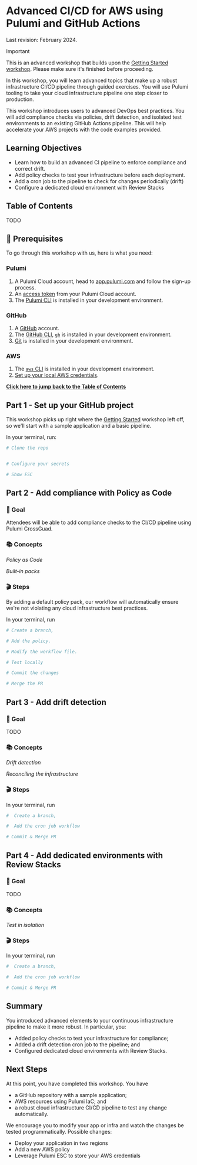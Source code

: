 # Advanced CI/CD for AWS using Pulumi and GitHub Actions

Last revision: February 2024.

> [!IMPORTANT]  
> This is an advanced workshop that builds upon the [Getting Started workshop](../aws-getting-started-cicd/). Please make sure it's finished before proceeding.

In this workshop, you will learn advanced topics that make up a robust infrastructure CI/CD pipeline through guided exercises. You will use Pulumi tooling to take your cloud infrastructure pipeline one step closer to production.

This workshop introduces users to advanced DevOps best practices. You will add compliance checks via policies, drift detection, and isolated test environments to an existing GitHub Actions pipeline. This will help accelerate your AWS projects with the code examples provided.

## Learning Objectives

- Learn how to build an advanced CI pipeline to enforce compliance and correct drift.
- Add policy checks to test your infrastructure before each deployment.
- Add a cron job to the pipeline to check for changes periodically (drift)
- Configure a dedicated cloud environment with Review Stacks

## Table of Contents 

TODO

## 🧰 Prerequisites

To go through this workshop with us, here is what you need:

### Pulumi

1. A Pulumi Cloud account, head to [app.pulumi.com](https://app.pulumi.com/signup/?utm_source=da&utm_medium=referral&utm_campaign=workshops&utm_content=ced-fall2022-workshops) and follow the sign-up process.
2. An [access token](https://www.pulumi.com/docs/intro/pulumi-service/accounts/#access-tokens?utm_source=da&utm_medium=referral&utm_campaign=workshops&utm_content=ced-fall2022-workshops) from your Pulumi Cloud account.
3. The [Pulumi CLI]((https://www.pulumi.com/docs/get-started/install/?utm_source=da&utm_medium=referral&utm_campaign=workshops&utm_content=ced-fall2022-workshops)) is installed in your development environment.

### GitHub

1. A [GitHub](https://github.com/join) account.
2. The [GitHub CLI](https://cli.github.com/), [`gh`](https://cli.github.com/) is installed in your development environment.
3. [Git](https://git-scm.com/book/en/v2/Getting-Started-Installing-Git) is installed in your development environment.

### AWS

1. The [`aws` CLI](https://docs.aws.amazon.com/cli/latest/userguide/getting-started-install.html) is installed in your development environment.
2. [Set up your local AWS credentials](https://www.pulumi.com/registry/packages/aws/installation-configuration/#credentials).


[**Click here to jump back to the Table of Contents**](#table-of-contents)

## Part 1 - Set up your GitHub project

This workshop picks up right where the [Getting Started](../aws-getting-started-cicd/) workshop left off, so we'll start with a sample application and a basic pipeline.

In your terminal, run:

```bash
# Clone the repo


# Configure your secrets

# Show ESC

```

## Part 2 - Add compliance with Policy as Code

### 🎯 Goal

Attendees will be able to add compliance checks to the CI/CD pipeline using Pulumi CrossGuad.

### 📚 Concepts

*Policy as Code*

*Built-in packs*

### 🎬 Steps

By adding a default policy pack, our workflow will automatically ensure we're not violating any cloud infrastructure best practices.


In your terminal, run

```bash
# Create a branch, 

# Add the policy.

# Modify the workflow file.

# Test locally 

# Commit the changes

# Merge the PR

```

## Part 3 - Add drift detection

### 🎯 Goal

TODO

### 📚 Concepts

*Drift detection*

*Reconciling the infrastructure* 

### 🎬 Steps

In your terminal, run

```bash
#  Create a branch, 

#  Add the cron job workflow

# Commit & Merge PR

```

## Part 4 - Add dedicated environments with Review Stacks

### 🎯 Goal

TODO

### 📚 Concepts

*Test in isolation*

### 🎬 Steps

In your terminal, run

```bash
#  Create a branch, 

#  Add the cron job workflow

# Commit & Merge PR

```

## Summary

You introduced advanced elements to your continuous infrastructure pipeline to make it more robust. In particular, you:
- Added policy checks to test your infrastructure for compliance;
- Added a drift detection cron job to the pipeline; and
- Configured dedicated cloud environments with Review Stacks.

## Next Steps

At this point, you have completed this workshop. You have 
- a GitHub repository with a sample application; 
- AWS resources using Pulumi IaC; and
- a robust cloud infrastructure CI/CD pipeline to test any change automatically. 

We encourage you to modify your app or infra and watch the changes be tested programmatically. Possible changes:

- Deploy your application in two regions
- Add a new AWS policy
- Leverage Pulumi ESC to store your AWS credentials
